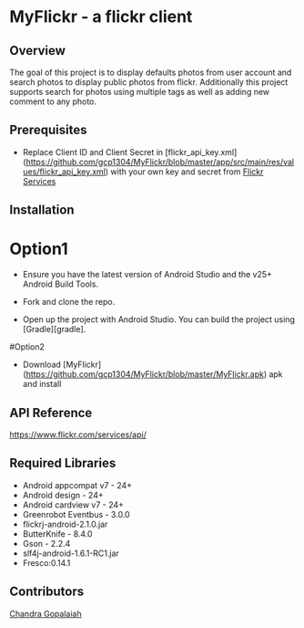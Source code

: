 # MyFlickr - a flickr client

## Overview
The goal of this project is to display defaults photos from user account and search photos to display public photos from flickr.  Additionally this project supports search for photos using multiple tags as well as adding new comment to any photo.

## Prerequisites
- Replace Client ID and Client Secret in [flickr_api_key.xml] (https://github.com/gcp1304/MyFlickr/blob/master/app/src/main/res/values/flickr_api_key.xml) with your own key and secret from [Flickr Services](https://www.flickr.com/services/)

## Installation

# Option1
- Ensure you have the latest version of Android Studio and the v25+ Android Build Tools.

- Fork and clone the repo.

- Open up the project with Android Studio. You can build the project using [Gradle][gradle].

#Option2
- Download [MyFlickr] (https://github.com/gcp1304/MyFlickr/blob/master/MyFlickr.apk) apk and install


## API Reference

https://www.flickr.com/services/api/

## Required Libraries

- Android appcompat v7 - 24+
- Android design - 24+
- Android cardview v7 - 24+
- Greenrobot Eventbus - 3.0.0
- flickrj-android-2.1.0.jar
- ButterKnife - 8.4.0
- Gson - 2.2.4
- slf4j-android-1.6.1-RC1.jar
- Fresco:0.14.1

## Contributors
[Chandra Gopalaiah](https://github.com/gcp1304)
